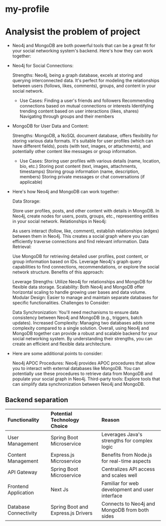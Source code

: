 # my-profile

# Analysist the problem of project

- Neo4j and MongoDB are both powerful tools that can be a great fit for your social networking system's backend. Here's how they can work together:

- Neo4j for Social Connections:

    Strengths: Neo4j, being a graph database, excels at storing and querying interconnected data. It's perfect for modeling the relationships between users (follows, likes, comments), groups, and content in your social network.
    - Use Cases:
    Finding a user's friends and followers
    Recommending connections based on mutual connections or interests
    Identifying trending content based on user interactions (likes, shares)
    Navigating through groups and their members
- MongoDB for User Data and Content:

    Strengths: MongoDB, a NoSQL document database, offers flexibility for storing various data formats. It's suitable for user profiles (which can have different fields), posts (with text, images, or attachments), and potentially other content like messages or group information.
    - Use Cases:
    Storing user profiles with various details (name, location, bio, etc.)
    Storing post content (text, images, attachments, timestamps)
    Storing group information (name, description, members)
    Storing private messages or chat conversations (if applicable)
- Here's how Neo4j and MongoDB can work together:

    Data Storage:

    Store user profiles, posts, and other content with details in MongoDB.
    In Neo4j, create nodes for users, posts, groups, etc., representing entities in your social network.
    Relationships in Neo4j:

    As users interact (follow, like, comment), establish relationships (edges) between them in Neo4j.
    This creates a social graph where you can efficiently traverse connections and find relevant information.
    Data Retrieval:

    Use MongoDB for retrieving detailed user profiles, post content, or group information based on IDs.
    Leverage Neo4j's graph query capabilities to find connections, recommendations, or explore the social network structure.
    Benefits of this approach:

    Leverage Strengths: Utilize Neo4j for relationships and MongoDB for flexible data storage.
    Scalability: Both Neo4j and MongoDB offer horizontal scaling to handle growing user bases and data volume.
    Modular Design: Easier to manage and maintain separate databases for specific functionalities.
    Challenges to Consider:

    Data Synchronization: You'll need mechanisms to ensure data consistency between Neo4j and MongoDB (e.g., triggers, batch updates).
    Increased Complexity: Managing two databases adds some complexity compared to a single solution.
    Overall, using Neo4j and MongoDB together can provide a robust and scalable backend for your social networking system. By understanding their strengths, you can create an efficient and flexible data architecture.

- Here are some additional points to consider:

    Neo4j APOC Procedures: Neo4j provides APOC procedures that allow you to interact with external databases like MongoDB. You can potentially use these procedures to retrieve data from MongoDB and populate your social graph in Neo4j.
    Third-party tools: Explore tools that can simplify data synchronization between Neo4j and MongoDB.

## Backend separation
| Functionality         | Potential Technology Choice        | Reason                                          |  
| :-------------------- | :--------------------------------- | :---------------------------------------------- | 
| User Management       | Spring Boot Microservice           | Leverages Java's strengths for complex logic    | 
| Content Management    | Express.js Microservice            | Benefits from Node.js for real-time aspects     |
| API Gateway           | Spring Boot Microservice           | Centralizes API access and scales well          | 
| Frontend Application  | Next Js                           | Familiar for web development and user interface |
| Database Connectivity | Spring Boot and Express.js Drivers | Connects to Neo4j and MongoDB from both sides   |